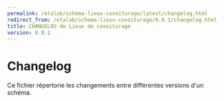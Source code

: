 ```yaml
---
permalink: /etalab/schema-lieux-covoiturage/latest/changelog.html
redirect_from: /etalab/schema-lieux-covoiturage/0.0.1/changelog.html
title: CHANGELOG de Lieux de covoiturage
version: 0.0.1
---
```


# Changelog

Ce fichier répertorie les changements entre différentes versions d'un schéma.